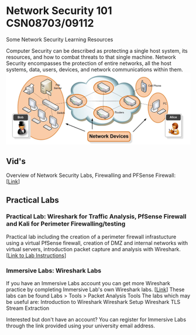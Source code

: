 # Network Security 101 CSN08703/09112
Some Network Security Learning Resources

Computer Security can be described as protecting a single host system, its resources, and how to combat threats to that single machine. Network Security encompasses the protection of entire networks, all the host systems, data, users, devices, and network communications within them. 
![image](https://github.com/SecretishSquirrel/network_security/blob/master/NetworkDevices.JPG)

## Vid's
Overview of Network Security Labs, Firewalling and PFSense Firewall: [<a href="https://youtu.be/pbhJSvEXZrw">Link</a>]

## Practical Labs
### Practical Lab: Wireshark for Traffic Analysis, PfSense Firewall and Kali for Perimeter Firewalling/testing
Practical lab including the creation of a perimeter firewall infrastucture using a virtual PfSense firewall, creation of DMZ and internal networks with virtual servers, introduction packet capture and analysis with Wireshark. [<a href="https://github.com/SecretishSquirrel/network_security/blob/master/Lab04_PfSense_Wireshark.pdf">Link to Lab Instructions</a>]

### Immersive Labs: Wireshark Labs 
If you have an Immersive Labs account you can get more Wireshark practice by completing Immersive Lab's own Wireshark labs. [<a href="https://dca.immersivelabs.online">Link</a>]
These labs can be found Labs > Tools > Packet Analysis Tools
The labs which may be useful are:
    Introduction to Wireshark
    Wireshark Setup
    Wireshark TLS
    Stream Extraction

Interested but don't have an account? You can register for Immersive Labs through the link provided using your university email address.
